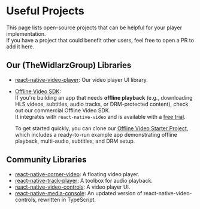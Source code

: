 # Useful Projects

This page lists open-source projects that can be helpful for your player implementation. <br>
If you have a project that could benefit other users, feel free to open a PR to add it here.

## Our (TheWidlarzGroup) Libraries
- [react-native-video-player](https://github.com/TheWidlarzGroup/react-native-video-player): Our video player UI library.

- [Offline Video SDK](https://www.thewidlarzgroup.com/offline-video-sdk?utm_source=rnv&utm_medium=docs&utm_id=projects_offline-video-sdk):  
  If you're building an app that needs **offline playback** (e.g., downloading HLS videos, subtitles, audio tracks, or DRM-protected content), check out our commercial Offline Video SDK.  
  It integrates with `react-native-video` and is available with a [free trial](https://sdk.thewidlarzgroup.com/signup?utm_source=rnv&utm_medium=docs&utm_id=projects_start-trial-offline-video-sdk).  

  To get started quickly, you can clone our [Offline Video Starter Project](https://github.com/TheWidlarzGroup/react-native-offline-video-starter?utm_source=rnv&utm_medium=docs&utm_id=projects_offline-video-starter), which includes a ready-to-run example app demonstrating offline playback, multi-audio, subtitles, and DRM setup.

## Community Libraries
- [react-native-corner-video](https://github.com/Lg0gs/react-native-corner-video): A floating video player.
- [react-native-track-player](https://github.com/doublesymmetry/react-native-track-player): A toolbox for audio playback.
- [react-native-video-controls](https://github.com/itsnubix/react-native-video-controls): A video player UI.
- [react-native-media-console](https://github.com/criszz77/react-native-media-console): An updated version of react-native-video-controls, rewritten in TypeScript.
